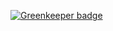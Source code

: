 
[![Greenkeeper badge](https://badges.greenkeeper.io/schul-cloud/file-encryption-key-server.svg)](https://greenkeeper.io/)
